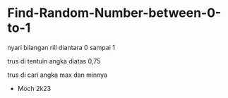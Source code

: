 # Find-Random-Number-between-0-to-1

nyari bilangan rill diantara 0 sampai 1

trus di tentuin angka diatas 0,75

trus di cari angka max dan minnya
- Moch 2k23
